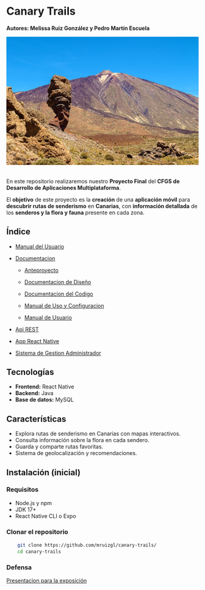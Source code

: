 # Canary Trails

__Autores: Melissa Ruiz González y Pedro Martín Escuela__

<div align=center>
    <img src="./documentation/resources/portada-cc.jpg">
</div>

<br>

En este repositorio realizaremos nuestro __Proyecto Final__ del __CFGS de Desarrollo de Aplicaciones Multiplataforma__. 

El __objetivo__ de este proyecto es la __creación__ de una __aplicación móvil__ para __descubrir rutas de senderismo__ en __Canarias__, con __información detallada__ de los __senderos y la flora y fauna__ presente en cada zona. 

## Índice 

- [Manual del Usuario](./documentation/manual-de-usuario.MD)

- [Documentacion](./documentation/)

    - [Anteproyecto](./documentation/anteproyecto/)

    - [Documentacion de Diseño](./documentation/documentacion-de-diseno.md)

    - [Documentacion del Codigo](./documentation/documentacion-de-codigo.md)

    - [Manual de Uso y Configuracion](./documentation/manual-de-uso.md)

    - [Manual de Usuario](./documentation/manual-de-usuario.md)

- [Api REST](./code/CanaryTrailsAPI/)

- [App React Native](./code/AppCanaryTrails/)

- [Sistema de Gestion Administrador](./code/cliente-admin/)



## Tecnologías
- **Frontend:** React Native  
- **Backend:** Java  
- **Base de datos:** MySQL

## Características
- Explora rutas de senderismo en Canarias con mapas interactivos.
- Consulta información sobre la flora en cada sendero.
- Guarda y comparte rutas favoritas.
- Sistema de geolocalización y recomendaciones.

## Instalación (inicial)

### Requisitos
- Node.js y npm
- JDK 17+
- React Native CLI o Expo

### Clonar el repositorio

```bash
    git clone https://github.com/mruizgl/canary-trails/
    cd canary-trails
```

### Defensa 

 [Presentacion para la exposición](https://www.canva.com/design/DAGn-FRTmpU/3zMiY411fqLNJxM5h_uR5Q/edit?utm_content=DAGn-FRTmpU&utm_campaign=designshare&utm_medium=link2&utm_source=sharebutton)